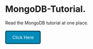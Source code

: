 # MongoDB-Tutorial.

Read the MongoDB tutorial at one place.
<br/>
<br/>
<a href="https://www.geeksforgeeks.org/mongodb-tutorial/" style="text-decoration:none; background-color:#008CBA; color:white; padding:10px 20px; border-radius:5px; display:inline-block; border: 3px solid #004f61;">Click Here</a>

